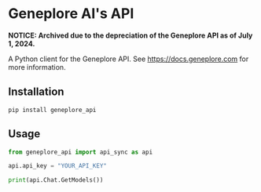 # Geneplore AI's API

**NOTICE: Archived due to the depreciation of the Geneplore API as of July 1, 2024.**

A Python client for the Geneplore API. See https://docs.geneplore.com for more information.

## Installation

`pip install geneplore_api`

## Usage

```python
from geneplore_api import api_sync as api

api.api_key = "YOUR_API_KEY"

print(api.Chat.GetModels())
```
